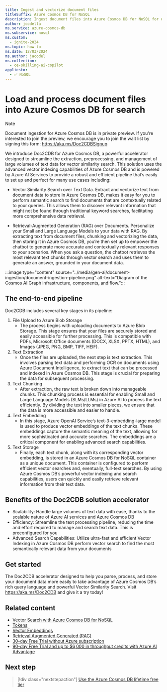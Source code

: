 ```yaml
---
title: Ingest and vectorize document files
titleSuffix: Azure Cosmos DB for NoSQL
description: Ingest document files into Azure Cosmos DB for NoSQL for use in vector indexing and similarity search solutions.
author: jcodella
ms.service: azure-cosmos-db
ms.subservice: nosql
ms.custom:
  - ignite-2024
ms.topic: how-to
ms.date: 12/03/2024
ms.author: jacodel
ms.collection:
  - ce-skilling-ai-copilot
appliesto:
  - ✅ NoSQL
---
```


# Load and process document files into Azure Cosmos DB for search

> [!NOTE]
> Document ingestion for Azure Cosmos DB is in private preview. If you're interested to join the preview, we encourage you to join the wait list by signing this form: https://aka.ms/Doc2CDBSignup

We introduce Doc2CDB for Azure Cosmos DB, a powerful accelerator designed to streamline the extraction, preprocessing, and management of large volumes of text data for vector similarity search. This solution uses the advanced vector indexing capabilities of Azure Cosmos DB and is powered by Azure AI Services to provide a robust and efficient pipeline that’s easily to set up and perfect for many use cases including:

- Vector Similarity Search over Text Data. Extract and vectorize text from document data to store in Azure Cosmos DB, makes it easy for you to perform semantic search to find documents that are contextually related to your queries. This allows them to discover relevant information that might not be found through traditional keyword searches, facilitating more comprehensive data retrieval.

- Retrieval-Augmented Generation (RAG) over Documents. Personalize your Small and Large Language Models to your data with RAG. By extracting text from document files, chunking and vectorizing the data, then storing it in Azure Cosmos DB, you’re then set up to empower the chatbot to generate more accurate and contextually relevant responses to your scenarios. When you ask a question, the chatbot retrieves the most relevant text chunks through vector search and uses them to generate an answer, grounded in your document data.

:::image type="content" source="../media/gen-ai/document-ingestion/document-ingestion-pipeline.png" alt-text="Diagram of the Cosmos AI Graph infrastructure, components, and flow.":::

## The end-to-end pipeline

Doc2CDB includes several key stages in its pipeline:
1. File Upload to Azure Blob Storage
   - The process begins with uploading documents to Azure Blob Storage. This stage ensures that your files are securely stored and easily accessible for further processing. This is compatible with PDFs, Microsoft Office documents (DOCX, XLSX, PPTX, HTML), and Images (JPEG, PNG, BMP, TIFF, HEIF).
2. Text Extraction
   - Once the files are uploaded, the next step is text extraction. This involves parsing text data and performing OCR on documents using Azure Document Intelligence, to extract text that can be processed and indexed in Azure Cosmos DB. This stage is crucial for preparing the data for subsequent processing.
3. Text Chunking
   - After extraction, the raw text is broken down into manageable chunks. This chunking process is essential for enabling Small and Large Language Models (SLMs/LLMs) in Azure AI to process the text efficiently. By dividing the text into smaller pieces, we ensure that the data is more accessible and easier to handle.
4. Text Embedding
   - In this stage, Azure OpenAI Service’s text-3-embedding-large model is used to produce vector embeddings of the text chunks. These embeddings capture the semantic meaning of the text, allowing for more sophisticated and accurate searches. The embeddings are a critical component for enabling advanced search capabilities.
5. Text Storage
   - Finally, each text chunk, along with its corresponding vector embedding, is stored in an Azure Cosmos DB for NoSQL container as a unique document. This container is configured to perform efficient vector searches and, eventually, full-text searches. By using Azure Cosmos DB’s powerful vector indexing and search capabilities, users can quickly and easily retrieve relevant information from their text data.

## Benefits of the Doc2CDB solution accelerator

- Scalability: Handle large volumes of text data with ease, thanks to the scalable nature of Azure AI services and Azure Cosmos DB
- Efficiency: Streamline the text processing pipeline, reducing the time and effort required to manage and search text data. This is preconfigured for you
- Advanced Search Capabilities: Utilize ultra-fast and efficient Vector Indexing in Azure Cosmos DB perform vector search to find the most semantically relevant data from your documents

## Get started

The Doc2CDB accelerator designed to help you parse, process, and store your document data more easily to take advantage of Azure Cosmos DB’s rich query language and powerful Vector Similarity Search.  Visit https://aka.ms/Doc2CDB and give it a try today!

## Related content

- [Vector Search with Azure Cosmos DB for NoSQL](vector-search-overview.md)
- [Tokens](tokens.md)
- [Vector Embeddings](vector-embeddings.md)
- [Retrieval Augmented Generated (RAG)](rag.md)
- [30-day Free Trial without Azure subscription](https://azure.microsoft.com/try/cosmosdb/)
- [90-day Free Trial and up to $6,000 in throughput credits with Azure AI Advantage](../ai-advantage.md)

## Next step

> [!div class="nextstepaction"]
> [Use the Azure Cosmos DB lifetime free tier](../free-tier.md)

